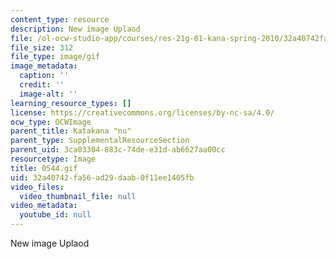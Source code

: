 ```yaml
---
content_type: resource
description: New image Uplaod
file: /ol-ocw-studio-app/courses/res-21g-01-kana-spring-2010/32a40742fa56ad29daab0f11ee1405fb_0544.gif
file_size: 312
file_type: image/gif
image_metadata:
  caption: ''
  credit: ''
  image-alt: ''
learning_resource_types: []
license: https://creativecommons.org/licenses/by-nc-sa/4.0/
ocw_type: OCWImage
parent_title: Katakana "nu"
parent_type: SupplementalResourceSection
parent_uid: 3ca03304-883c-74de-e31d-ab6627aa00cc
resourcetype: Image
title: 0544.gif
uid: 32a40742-fa56-ad29-daab-0f11ee1405fb
video_files:
  video_thumbnail_file: null
video_metadata:
  youtube_id: null
---
```

New image Uplaod